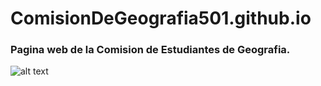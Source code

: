 # ComisionDeGeografia501.github.io

### Pagina web de la Comision de Estudiantes de Geografia.
![alt text](https://pps.whatsapp.net/v/t61.24694-24/300122584_781590426626173_4686160711721973665_n.jpg?ccb=11-4&oh=01_AdTtDc4TnpynEVgcGGNgCgxaf7Hd_3LY7oJdVJkZiY6W4Q&oe=652FE066&_nc_sid=000000&_nc_cat=108)
